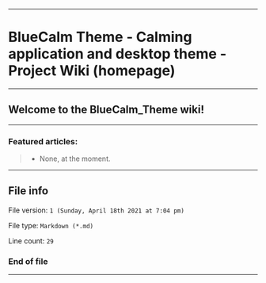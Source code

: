 
***

# BlueCalm Theme - Calming application and desktop theme - Project Wiki (homepage)

***

## Welcome to the BlueCalm_Theme wiki!

***

### Featured articles:

> * None, at the moment.

***

## File info

File version: `1 (Sunday, April 18th 2021 at 7:04 pm)`

File type: `Markdown (*.md)`

Line count: `29`

### End of file

***
